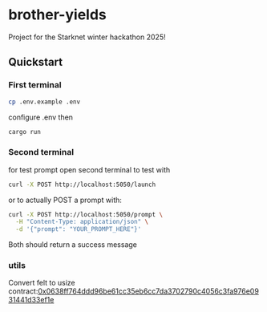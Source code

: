 # brother-yields

Project for the Starknet winter hackathon 2025!

## Quickstart
### First terminal
```bash
cp .env.example .env
```
configure .env then
```bash
cargo run
```
### Second terminal
for test prompt open second terminal to test with 
```bash
curl -X POST http://localhost:5050/launch
```
or to actually POST a prompt with:
```bash
curl -X POST http://localhost:5050/prompt \
  -H "Content-Type: application/json" \
  -d '{"prompt": "YOUR_PROMPT_HERE"}'
```
Both should return a success message

### utils

Convert felt to usize contract:[0x0638ff764ddd96be61cc35eb6cc7da3702790c4056c3fa976e0931441d33ef1e](https://sepolia.voyager.online/contract/0x0638ff764ddd96be61cc35eb6cc7da3702790c4056c3fa976e0931441d33ef1e#writeContract)